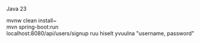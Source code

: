 Java 23

mvnw clean install~       
mvn spring-boot:run      
 
 localhost:8080/api/users/signup ruu hiselt yvuulna "username, password"



